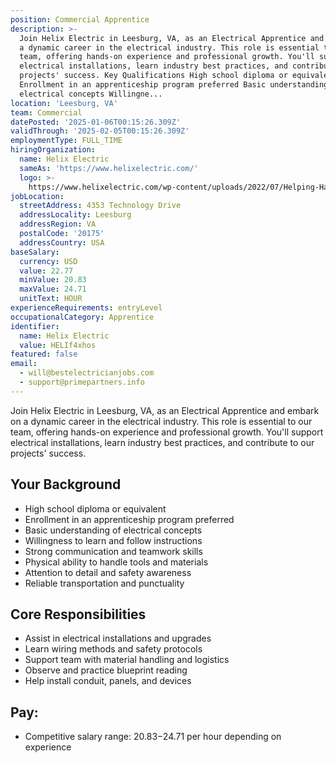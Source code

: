 ```yaml
---
position: Commercial Apprentice
description: >-
  Join Helix Electric in Leesburg, VA, as an Electrical Apprentice and embark on
  a dynamic career in the electrical industry. This role is essential to our
  team, offering hands-on experience and professional growth. You'll support
  electrical installations, learn industry best practices, and contribute to our
  projects' success. Key Qualifications High school diploma or equivalent
  Enrollment in an apprenticeship program preferred Basic understanding of
  electrical concepts Willingne...
location: 'Leesburg, VA'
team: Commercial
datePosted: '2025-01-06T00:15:26.309Z'
validThrough: '2025-02-05T00:15:26.309Z'
employmentType: FULL_TIME
hiringOrganization:
  name: Helix Electric
  sameAs: 'https://www.helixelectric.com/'
  logo: >-
    https://www.helixelectric.com/wp-content/uploads/2022/07/Helping-Hands-Logo_Blue-e1656694113799.jpg
jobLocation:
  streetAddress: 4353 Technology Drive
  addressLocality: Leesburg
  addressRegion: VA
  postalCode: '20175'
  addressCountry: USA
baseSalary:
  currency: USD
  value: 22.77
  minValue: 20.83
  maxValue: 24.71
  unitText: HOUR
experienceRequirements: entryLevel
occupationalCategory: Apprentice
identifier:
  name: Helix Electric
  value: HELIf4xhos
featured: false
email:
  - will@bestelectricianjobs.com
  - support@primepartners.info
---
```




Join Helix Electric in Leesburg, VA, as an Electrical Apprentice and embark on a dynamic career in the electrical industry. This role is essential to our team, offering hands-on experience and professional growth. You'll support electrical installations, learn industry best practices, and contribute to our projects' success.

## Your Background

- High school diploma or equivalent
- Enrollment in an apprenticeship program preferred
- Basic understanding of electrical concepts
- Willingness to learn and follow instructions
- Strong communication and teamwork skills
- Physical ability to handle tools and materials
- Attention to detail and safety awareness
- Reliable transportation and punctuality

## Core Responsibilities

- Assist in electrical installations and upgrades
- Learn wiring methods and safety protocols
- Support team with material handling and logistics
- Observe and practice blueprint reading
- Help install conduit, panels, and devices



## Pay:

- Competitive salary range: $20.83-$24.71 per hour depending on experience
